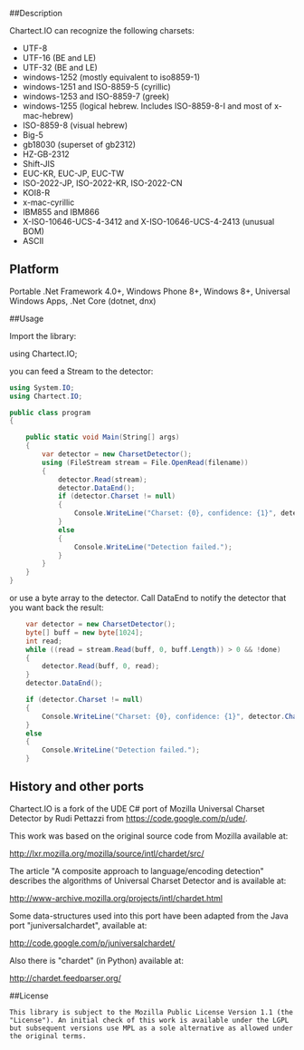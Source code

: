 ##Description

Chartect.IO can recognize the following charsets:

* UTF-8
* UTF-16 (BE and LE)
* UTF-32 (BE and LE)
* windows-1252 (mostly equivalent to iso8859-1)
* windows-1251 and ISO-8859-5 (cyrillic)
* windows-1253 and ISO-8859-7 (greek)
* windows-1255 (logical hebrew. Includes ISO-8859-8-I and most of x-mac-hebrew)
* ISO-8859-8 (visual hebrew)
* Big-5
* gb18030 (superset of gb2312)
* HZ-GB-2312
* Shift-JIS
* EUC-KR, EUC-JP, EUC-TW
* ISO-2022-JP, ISO-2022-KR, ISO-2022-CN
* KOI8-R
* x-mac-cyrillic
* IBM855 and IBM866
* X-ISO-10646-UCS-4-3412 and X-ISO-10646-UCS-4-2413 (unusual BOM)
* ASCII

## Platform
Portable .Net Framework 4.0+,
Windows Phone 8+,
Windows 8+,
Universal Windows Apps,
.Net Core (dotnet, dnx)

##Usage

Import the library:

using Chartect.IO;

you can feed a Stream to the detector:  
```c#
using System.IO;
using Chartect.IO;

public class program
{

    public static void Main(String[] args)
    {
        var detector = new CharsetDetector();
        using (FileStream stream = File.OpenRead(filename)) 
        {
            detector.Read(stream);
            detector.DataEnd();
            if (detector.Charset != null) 
            {
                Console.WriteLine("Charset: {0}, confidence: {1}", detector.Charset, detector.Confidence);
            }  
            else  
            {  
                Console.WriteLine("Detection failed.");  
            } 
        }
    }
}
```

or use a byte array to the detector. Call DataEnd to notify the detector that you want back the result:
```c#         
    var detector = new CharsetDetector();
    byte[] buff = new byte[1024];
    int read;
    while ((read = stream.Read(buff, 0, buff.Length)) > 0 && !done) 
    {
        detector.Read(buff, 0, read);
    }
    detector.DataEnd();

    if (detector.Charset != null) 
    {
        Console.WriteLine("Charset: {0}, confidence: {1}", detector.Charset, detector.Confidence);
    }  
    else  
    {  
        Console.WriteLine("Detection failed.");  
    }  
```

## History and other ports


Chartect.IO is a fork of the UDE C# port of Mozilla Universal Charset Detector by Rudi Pettazzi from https://code.google.com/p/ude/.

This work was based on the original source code from Mozilla available at: 

http://lxr.mozilla.org/mozilla/source/intl/chardet/src/  

The article "A composite approach to language/encoding detection" describes the algorithms of Universal Charset Detector and is available at: 

http://www-archive.mozilla.org/projects/intl/chardet.html

Some data-structures used into this port have been adapted from the Java port "juniversalchardet", available at:
     
http://code.google.com/p/juniversalchardet/

Also there is "chardet" (in Python) available at: 
       
http://chardet.feedparser.org/


##License

    This library is subject to the Mozilla Public License Version 1.1 (the "License"). An initial check of this work is available under the LGPL but subsequent versions use MPL as a sole alternative as allowed under the original terms.
